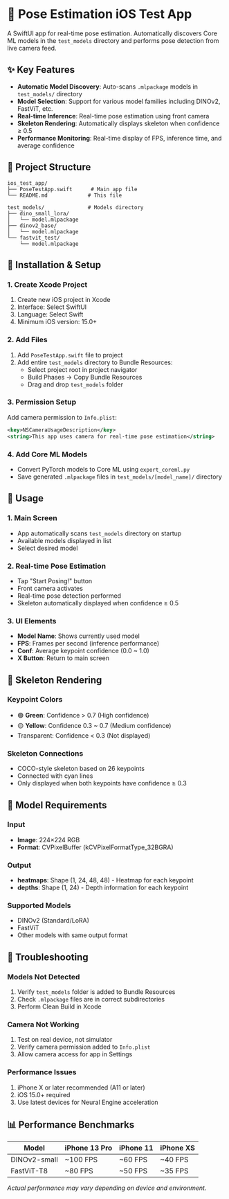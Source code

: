 # 🎯 Pose Estimation iOS Test App

A SwiftUI app for real-time pose estimation. Automatically discovers Core ML models in the `test_models` directory and performs pose detection from live camera feed.

## ✨ Key Features

- **Automatic Model Discovery**: Auto-scans `.mlpackage` models in `test_models/` directory
- **Model Selection**: Support for various model families including DINOv2, FastViT, etc.
- **Real-time Inference**: Real-time pose estimation using front camera
- **Skeleton Rendering**: Automatically displays skeleton when confidence ≥ 0.5
- **Performance Monitoring**: Real-time display of FPS, inference time, and average confidence

## 📁 Project Structure

```
ios_test_app/
├── PoseTestApp.swift      # Main app file
└── README.md             # This file

test_models/              # Models directory
├── dino_small_lora/
│   └── model.mlpackage
├── dinov2_base/
│   └── model.mlpackage
└── fastvit_test/
    └── model.mlpackage
```

## 🚀 Installation & Setup

### 1. Create Xcode Project

1. Create new iOS project in Xcode
2. Interface: Select SwiftUI
3. Language: Select Swift
4. Minimum iOS version: 15.0+

### 2. Add Files

1. Add `PoseTestApp.swift` file to project
2. Add entire `test_models` directory to Bundle Resources:
   - Select project root in project navigator
   - Build Phases → Copy Bundle Resources
   - Drag and drop `test_models` folder

### 3. Permission Setup

Add camera permission to `Info.plist`:

```xml
<key>NSCameraUsageDescription</key>
<string>This app uses camera for real-time pose estimation</string>
```

### 4. Add Core ML Models

- Convert PyTorch models to Core ML using `export_coreml.py`
- Save generated `.mlpackage` files in `test_models/[model_name]/` directory

## 📱 Usage

### 1. Main Screen
- App automatically scans `test_models` directory on startup
- Available models displayed in list
- Select desired model

### 2. Real-time Pose Estimation
- Tap "Start Posing!" button
- Front camera activates
- Real-time pose detection performed
- Skeleton automatically displayed when confidence ≥ 0.5

### 3. UI Elements
- **Model Name**: Shows currently used model
- **FPS**: Frames per second (inference performance)
- **Conf**: Average keypoint confidence (0.0 ~ 1.0)
- **X Button**: Return to main screen

## 🎨 Skeleton Rendering

### Keypoint Colors
- 🟢 **Green**: Confidence > 0.7 (High confidence)
- 🟡 **Yellow**: Confidence 0.3 ~ 0.7 (Medium confidence)
- Transparent: Confidence < 0.3 (Not displayed)

### Skeleton Connections
- COCO-style skeleton based on 26 keypoints
- Connected with cyan lines
- Only displayed when both keypoints have confidence ≥ 0.3

## 🔧 Model Requirements

### Input
- **Image**: 224×224 RGB
- **Format**: CVPixelBuffer (kCVPixelFormatType_32BGRA)

### Output
- **heatmaps**: Shape (1, 24, 48, 48) - Heatmap for each keypoint
- **depths**: Shape (1, 24) - Depth information for each keypoint

### Supported Models
- DINOv2 (Standard/LoRA)
- FastViT
- Other models with same output format

## 🚨 Troubleshooting

### Models Not Detected
1. Verify `test_models` folder is added to Bundle Resources
2. Check `.mlpackage` files are in correct subdirectories
3. Perform Clean Build in Xcode

### Camera Not Working
1. Test on real device, not simulator
2. Verify camera permission added to `Info.plist`
3. Allow camera access for app in Settings

### Performance Issues
1. iPhone X or later recommended (A11 or later)
2. iOS 15.0+ required
3. Use latest devices for Neural Engine acceleration

## 📊 Performance Benchmarks

| Model | iPhone 13 Pro | iPhone 11 | iPhone XS |
|-------|---------------|-----------|-----------|
| DINOv2-small | ~100 FPS | ~60 FPS | ~40 FPS |
| FastViT-T8 | ~80 FPS | ~50 FPS | ~35 FPS |

*Actual performance may vary depending on device and environment.* 